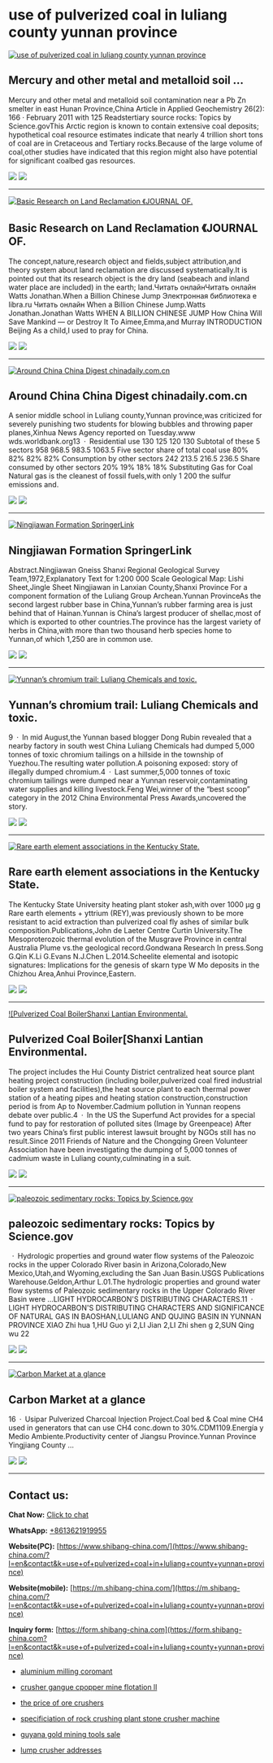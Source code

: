 # use of pulverized coal in luliang county yunnan province

<a href="https://swt.shibang-china.com/?l=en&img&k=use+of+pulverized+coal+in+luliang+county+yunnan+province" target="_blank">![use of pulverized coal in luliang county yunnan province](http://static.shibang-china.com/all-800x300/417.jpg)</a>

## Mercury and other metal and metalloid soil …
Mercury and other metal and metalloid soil contamination near a Pb Zn smelter in east Hunan Province,China Article in Applied Geochemistry 26(2): 166 &#183; February 2011 with 125 Readstertiary source rocks: Topics by Science.govThis Arctic region is known to contain extensive coal deposits; hypothetical coal resource estimates indicate that nearly 4 trillion short tons of coal are in Cretaceous and Tertiary rocks.Because of the large volume of coal,other studies have indicated that this region might also have potential for significant coalbed gas resources.


<a href="https://whatsapp.shibangsoft.com/WhatsApp.php" target="_blank" title="WhatsApp">![](http://static.shibang-china.com/icon/whatsapp.png)</a> <a href="https://swt.shibang-china.com/?l=en&icon&k=use+of+pulverized+coal+in+luliang+county+yunnan+province" target="_blank">![](http://static.shibang-china.com/icon/chat-en.png)</a>

---

<a href="https://swt.shibang-china.com/?l=en&img&k=use+of+pulverized+coal+in+luliang+county+yunnan+province" target="_blank">![Basic Research on Land Reclamation 《JOURNAL OF.](http://static.shibang-china.com/all-800x300/620.jpg)</a>

## Basic Research on Land Reclamation 《JOURNAL OF.
The concept,nature,research object and fields,subject attribution,and theory system about land reclamation are discussed systematically.It is pointed out that its research object is the dry land (seabeach and inland water place are included) in the earth; land.Читать онлайнЧитать онлайн Watts Jonathan.When a Billion Chinese Jump Электронная библиотека e libra.ru Читать онлайн When a Billion Chinese Jump.Watts Jonathan.Jonathan Watts WHEN A BILLION CHINESE JUMP How China Will Save Mankind — or Destroy It To Aimee,Emma,and Murray INTRODUCTION Beijing As a child,I used to pray for China.


<a href="https://whatsapp.shibangsoft.com/WhatsApp.php" target="_blank" title="WhatsApp">![](http://static.shibang-china.com/icon/whatsapp.png)</a> <a href="https://swt.shibang-china.com/?l=en&icon&k=use+of+pulverized+coal+in+luliang+county+yunnan+province" target="_blank">![](http://static.shibang-china.com/icon/chat-en.png)</a>

---

<a href="https://swt.shibang-china.com/?l=en&img&k=use+of+pulverized+coal+in+luliang+county+yunnan+province" target="_blank">![Around China China Digest chinadaily.com.cn](http://static.shibang-china.com/all-800x300/364.jpg)</a>

## Around China China Digest chinadaily.com.cn
A senior middle school in Luliang county,Yunnan province,was criticized for severely punishing two students for blowing bubbles and throwing paper planes,Xinhua News Agency reported on Tuesday.www wds.worldbank.org13&ensp;&#0183;&ensp;Residential use 130 125 120 130 Subtotal of these 5 sectors 958 968.5 983.5 1063.5 Five sector share of total coal use 80% 82% 82% 82% Consumption by other sectors 242 213.5 216.5 236.5 Share consumed by other sectors 20% 19% 18% 18% Substituting Gas for Coal Natural gas is the cleanest of fossil fuels,with only 1 200 the sulfur emissions and.


<a href="https://whatsapp.shibangsoft.com/WhatsApp.php" target="_blank" title="WhatsApp">![](http://static.shibang-china.com/icon/whatsapp.png)</a> <a href="https://swt.shibang-china.com/?l=en&icon&k=use+of+pulverized+coal+in+luliang+county+yunnan+province" target="_blank">![](http://static.shibang-china.com/icon/chat-en.png)</a>

---

<a href="https://swt.shibang-china.com/?l=en&img&k=use+of+pulverized+coal+in+luliang+county+yunnan+province" target="_blank">![Ningjiawan Formation SpringerLink](http://static.shibang-china.com/all-800x300/1052.jpg)</a>

## Ningjiawan Formation SpringerLink
Abstract.Ningjiawan Gneiss Shanxi Regional Geological Survey Team,1972,Explanatory Text for 1∶200 000 Scale Geological Map: Lishi Sheet,Jingle Sheet Ningjiawan in Lanxian County,Shanxi Province For a component formation of the Luliang Group Archean.Yunnan ProvinceAs the second largest rubber base in China,Yunnan’s rubber farming area is just behind that of Hainan.Yunnan is China’s largest producer of shellac,most of which is exported to other countries.The province has the largest variety of herbs in China,with more than two thousand herb species home to Yunnan,of which 1,250 are in common use.


<a href="https://whatsapp.shibangsoft.com/WhatsApp.php" target="_blank" title="WhatsApp">![](http://static.shibang-china.com/icon/whatsapp.png)</a> <a href="https://swt.shibang-china.com/?l=en&icon&k=use+of+pulverized+coal+in+luliang+county+yunnan+province" target="_blank">![](http://static.shibang-china.com/icon/chat-en.png)</a>

---

<a href="https://swt.shibang-china.com/?l=en&img&k=use+of+pulverized+coal+in+luliang+county+yunnan+province" target="_blank">![Yunnan’s chromium trail: Luliang Chemicals and toxic.](http://static.shibang-china.com/all-800x300/273.jpg)</a>

## Yunnan’s chromium trail: Luliang Chemicals and toxic.
9&ensp;&#0183;&ensp;In mid August,the Yunnan based blogger Dong Rubin revealed that a nearby factory in south west China Luliang Chemicals had dumped 5,000 tonnes of toxic chromium tailings on a hillside in the township of Yuezhou.The resulting water pollution.A poisoning exposed: story of illegally dumped chromium.4&ensp;&#0183;&ensp;Last summer,5,000 tonnes of toxic chromium tailings were dumped near a Yunnan reservoir,contaminating water supplies and killing livestock.Feng Wei,winner of the “best scoop” category in the 2012 China Environmental Press Awards,uncovered the story.


<a href="https://whatsapp.shibangsoft.com/WhatsApp.php" target="_blank" title="WhatsApp">![](http://static.shibang-china.com/icon/whatsapp.png)</a> <a href="https://swt.shibang-china.com/?l=en&icon&k=use+of+pulverized+coal+in+luliang+county+yunnan+province" target="_blank">![](http://static.shibang-china.com/icon/chat-en.png)</a>

---

<a href="https://swt.shibang-china.com/?l=en&img&k=use+of+pulverized+coal+in+luliang+county+yunnan+province" target="_blank">![Rare earth element associations in the Kentucky State.](http://static.shibang-china.com/all-800x300/658.jpg)</a>

## Rare earth element associations in the Kentucky State.
The Kentucky State University heating plant stoker ash,with over 1000 μg g Rare earth elements + yttrium (REY),was previously shown to be more resistant to acid extraction than pulverized coal fly ashes of similar bulk composition.Publications,John de Laeter Centre Curtin University.The Mesoproterozoic thermal evolution of the Musgrave Province in central Australia Plume vs.the geological record.Gondwana Research In press.Song G.Qin K.Li G.Evans N.J.Chen L.2014.Scheelite elemental and isotopic signatures: Implications for the genesis of skarn type W Mo deposits in the Chizhou Area,Anhui Province,Eastern.


<a href="https://whatsapp.shibangsoft.com/WhatsApp.php" target="_blank" title="WhatsApp">![](http://static.shibang-china.com/icon/whatsapp.png)</a> <a href="https://swt.shibang-china.com/?l=en&icon&k=use+of+pulverized+coal+in+luliang+county+yunnan+province" target="_blank">![](http://static.shibang-china.com/icon/chat-en.png)</a>

---

<a href="https://swt.shibang-china.com/?l=en&img&k=use+of+pulverized+coal+in+luliang+county+yunnan+province" target="_blank">![Pulverized Coal Boiler[Shanxi Lantian Environmental.](http://static.shibang-china.com/all-800x300/93.jpg)</a>

## Pulverized Coal Boiler[Shanxi Lantian Environmental.
The project includes the Hui County District centralized heat source plant heating project construction (including boiler,pulverized coal fired industrial boiler system and facilities),the heat source plant to each thermal power station of a heating pipes and heating station construction,construction period is from Ap to November.Cadmium pollution in Yunnan reopens debate over public.4&ensp;&#0183;&ensp;In the US the Superfund Act provides for a special fund to pay for restoration of polluted sites (Image by Greenpeace) After two years China’s first public interest lawsuit brought by NGOs still has no result.Since 2011 Friends of Nature and the Chongqing Green Volunteer Association have been investigating the dumping of 5,000 tonnes of cadmium waste in Luliang county,culminating in a suit.


<a href="https://whatsapp.shibangsoft.com/WhatsApp.php" target="_blank" title="WhatsApp">![](http://static.shibang-china.com/icon/whatsapp.png)</a> <a href="https://swt.shibang-china.com/?l=en&icon&k=use+of+pulverized+coal+in+luliang+county+yunnan+province" target="_blank">![](http://static.shibang-china.com/icon/chat-en.png)</a>

---

<a href="https://swt.shibang-china.com/?l=en&img&k=use+of+pulverized+coal+in+luliang+county+yunnan+province" target="_blank">![paleozoic sedimentary rocks: Topics by Science.gov](http://static.shibang-china.com/all-800x300/936.jpg)</a>

## paleozoic sedimentary rocks: Topics by Science.gov
&ensp;&#0183;&ensp;Hydrologic properties and ground water flow systems of the Paleozoic rocks in the upper Colorado River basin in Arizona,Colorado,New Mexico,Utah,and Wyoming,excluding the San Juan Basin.USGS Publications Warehouse.Geldon,Arthur L.01.The hydrologic properties and ground water flow systems of Paleozoic sedimentary rocks in the Upper Colorado River Basin were …LIGHT HYDROCARBON'S DISTRIBUTING CHARACTERS.11&ensp;&#0183;&ensp;LIGHT HYDROCARBON'S DISTRIBUTING CHARACTERS AND SIGNIFICANCE OF NATURAL GAS IN BAOSHAN,LULIANG AND QUJING BASIN IN YUNNAN PROVINCE XIAO Zhi hua 1,HU Guo yi 2,LI Jian 2,LI Zhi shen g 2,SUN Qing wu 22


<a href="https://whatsapp.shibangsoft.com/WhatsApp.php" target="_blank" title="WhatsApp">![](http://static.shibang-china.com/icon/whatsapp.png)</a> <a href="https://swt.shibang-china.com/?l=en&icon&k=use+of+pulverized+coal+in+luliang+county+yunnan+province" target="_blank">![](http://static.shibang-china.com/icon/chat-en.png)</a>

---

<a href="https://swt.shibang-china.com/?l=en&img&k=use+of+pulverized+coal+in+luliang+county+yunnan+province" target="_blank">![Carbon Market at a glance](http://static.shibang-china.com/all-800x300/678.jpg)</a>

## Carbon Market at a glance
16&ensp;&#0183;&ensp;Usipar Pulverized Charcoal Injection Project.Coal bed &amp; Coal mine CH4 used in generators that can use CH4 conc.down to 30%.CDM1109.Energ&#237;a y Medio Ambiente.Productivity center of Jiangsu Province.Yunnan Province Yingjiang County …

<a href="https://whatsapp.shibangsoft.com/WhatsApp.php" target="_blank" title="WhatsApp">![](http://static.shibang-china.com/icon/whatsapp.png)</a> <a href="https://swt.shibang-china.com/?l=en&icon&k=use+of+pulverized+coal+in+luliang+county+yunnan+province" target="_blank">![](http://static.shibang-china.com/icon/chat-en.png)</a>

---
## Contact us:

**Chat Now:** [Click to chat](https://swt.shibang-china.com?l=en&contact&k=use+of+pulverized+coal+in+luliang+county+yunnan+province)

**WhatsApp:**  [+8613621919955](https://whatsapp.shibangsoft.com/WhatsApp.php)

**Website(PC):** [https://www.shibang-china.com/](https://www.shibang-china.com/?l=en&contact&k=use+of+pulverized+coal+in+luliang+county+yunnan+province)

**Website(mobile):** [https://m.shibang-china.com/](https://m.shibang-china.com/?l=en&contact&k=use+of+pulverized+coal+in+luliang+county+yunnan+province)

**Inquiry form:** [https://form.shibang-china.com](https://form.shibang-china.com?l=en&contact&k=use+of+pulverized+coal+in+luliang+county+yunnan+province)

* [aluminium milling coromant](../165/aluminium%20milling%20coromant.md)

* [crusher gangue cpopper mine flotation ll](../167/crusher%20gangue%20cpopper%20mine%20flotation%20ll.md)

* [the price of ore crushers](../163/the%20price%20of%20ore%20crushers.md)

* [specificiation of rock crushing plant stone crusher machine](../165/specificiation%20of%20rock%20crushing%20plant%20stone%20crusher%20machine.md)

* [guyana gold mining tools sale](../161/guyana%20gold%20mining%20tools%20sale.md)

* [lump crusher addresses](../163/lump%20crusher%20addresses.md)